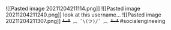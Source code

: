 ![[Pasted image 20211204211114.png]]
![[Pasted image 20211204211240.png]]
look at this username...
![[Pasted image 20211204211307.png]]
``┻━┻ ︵ ¯\(ツ)/¯ ︵ ┻━┻``
#socialengineeing 